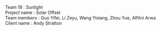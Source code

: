 Team 18 : Sunlight  
Project name : Solar Offset  
Team members : Guo Yifei, Li Zeyu, Wang Yixiang, Zhou Yue, Alfitni Arwa  
Client name : Andy Stratton  
